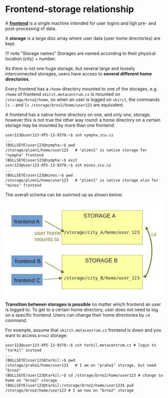 # Frontend-storage relationship

A **[frontend](/basics/frontends)** is a single machine intended for user logins and ligh pre- and post-processing of data.

A **storage** is a large disc array where user data (user home directories) are kept.

!!! note "Storage names"
    Storages are named according to their physical location (city) + number.

As there is not one huge storage, but several large and loosely interconnected storages, users have access to **several different home directories**.

Every frontend has a `/home` directory mounted to one of the storages, e.g. `/home` of frontend `skirit.metacentrum.cz` is mounted on `/storage/brno2/home`, so when an user is logged on `skirit`, the commands `ls ~` and `ls /storage/brno2/home/user123` are equivalent. 

A frontend has a native home directory on one, and only one, storage; however this is not true the other way round: a home directory on a certain storage may be mounted by more than one frontend:

    user123@user123-XPS-13-9370:~$ ssh nympha.zcu.cz 
    ...
    (BULLSEYE)user123@nympha:~$ pwd
    /storage/plzen1/home/user123   # "plzen1" is native storage for "nympha" frontend
    (BULLSEYE)user123@nympha:~$ exit 
    user123@user123-XPS-13-9370:~$ ssh minos.zcu.cz
    ...
    (BULLSEYE)user123@minos:~$ pwd
    /storage/plzen1/home/user123   # "plzen1" is native storage also for "minos" frontend

The overall schema can be summed up as shown below:

![Frontends, storages and homes connection](frontends-storages-homes.jpg)

**Transition between storages is possible** no matter which frontend an user is logged to. To get to a certain home directory, user does not need to log on a specific frontend. Users can change their home directories by `cd` command.

For example, assume that `skirit.metacentrum.cz` frontend is down and you want to access `brno2` storage:

    user123@user123-XPS-13-9370:~$ ssh tarkil.metacentrum.cz # login to "tarkil" instead
    ...
    (BULLSEYE)user123@tarkil:~$ pwd
    /storage/praha1/home/user123   # I am on "praha1" storage, but need "brno2"
    (BULLSEYE)user123@tarkil:~$ cd /storage/brno2/home/user123 # change to home on "brno2" storage
    (BULLSEYE)user123@tarkil:/storage/brno2/home/user123$ pwd 
    /storage/brno2/home/user123 # I am now on "brno2" storage 


